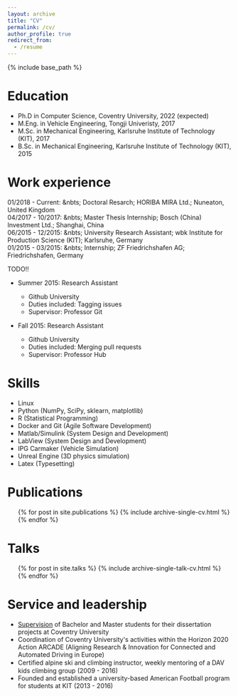```yaml
---
layout: archive
title: "CV"
permalink: /cv/
author_profile: true
redirect_from:
  - /resume
---
```


{% include base_path %}

Education
======
* Ph.D in Computer Science, Coventry University, 2022 (expected)
* M.Eng. in Vehicle Engineering, Tongji Univeristy, 2017
* M.Sc. in Mechanical Engineering, Karlsruhe Institute of Technology (KIT), 2017
* B.Sc. in Mechanical Engineering, Karlsruhe Institute of Technology (KIT), 2015

Work experience
======

01/2018 -  Current: &nbts; Doctoral Resarch; HORIBA MIRA Ltd.; Nuneaton, United Kingdom  
04/2017 - 10/2017: &nbts; Master Thesis Internship; Bosch (China) Investment Ltd.; Shanghai, China  
06/2015 - 12/2015: &nbts; University Research Assistant; wbk Institute for Production Science (KIT); Karlsruhe, Germany   
01/2015 - 03/2015: &nbts; Internship; ZF Friedrichshafen AG; Friedrichshafen, Germany

TODO!!
* Summer 2015: Research Assistant
  * Github University
  * Duties included: Tagging issues
  * Supervisor: Professor Git

* Fall 2015: Research Assistant
  * Github University
  * Duties included: Merging pull requests
  * Supervisor: Professor Hub
  
Skills
======
* Linux
* Python (NumPy, SciPy, sklearn, matplotlib)
* R (Statistical Programming)
* Docker and Git (Agile Software Development)
* Matlab/Simulink (System Design and Development)
* LabView (System Design and Development)
* IPG Carmaker (Vehicle Simulation)
* Unreal Engine (3D physics simulation)
* Latex (Typesetting)

Publications
======
  <ul>{% for post in site.publications %}
    {% include archive-single-cv.html %}
  {% endfor %}</ul>
  
Talks
======
  <ul>{% for post in site.talks %}
    {% include archive-single-talk-cv.html %}
  {% endfor %}</ul>
  
<!-- Teaching
======
  <ul>{% for post in site.teaching %}
    {% include archive-single-cv.html %}
  {% endfor %}</ul> -->
  
Service and leadership
======
* [Supervision](/pages/teaching) of Bachelor and Master students for their dissertation projects at Coventry University
* Coordination of Coventry University's activities within the Horizon 2020 Action ARCADE (Aligning Research &
Innovation for Connected and Automated Driving in Europe)
* Certiﬁed alpine ski and climbing instructor, weekly mentoring of a DAV kids climbing group (2009 - 2016)
* Founded and established a university-based American Football program for students at KIT (2013 - 2016)
